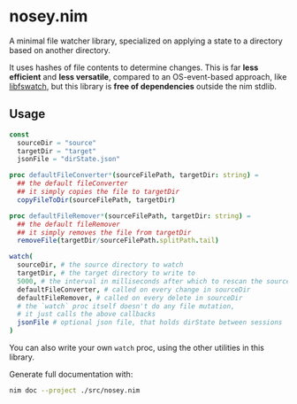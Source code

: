 # nosey.nim
A minimal file watcher library,
specialized on applying a state to a directory based on another directory.

It uses hashes of file contents to determine changes.
This is far **less efficient** and **less versatile**,
compared to an OS-event-based approach, 
like [libfswatch](https://github.com/paul-nameless/nim-fswatch),
but this library is **free of dependencies** outside the nim stdlib.

## Usage
```nim
const
  sourceDir = "source"
  targetDir = "target"
  jsonFile = "dirState.json"

proc defaultFileConverter*(sourceFilePath, targetDir: string) =
  ## the default fileConverter
  ## it simply copies the file to targetDir
  copyFileToDir(sourceFilePath, targetDir)

proc defaultFileRemover*(sourceFilePath, targetDir: string) =
  ## the default fileRemover
  ## it simply removes the file from targetDir
  removeFile(targetDir/sourceFilePath.splitPath.tail)

watch(
  sourceDir, # the source directory to watch
  targetDir, # the target directory to write to
  5000, # the interval in milliseconds after which to rescan the sourceDir
  defaultFileConverter, # called on every change in sourceDir
  defaultFileRemover, # called on every delete in sourceDir
  # the `watch` proc itself doesn't do any file mutation,
  # it just calls the above callbacks
  jsonFile # optional json file, that holds dirState between sessions
)
```

You can also write your own `watch` proc,
using the other utilities in this library.

Generate full documentation with:
```sh
nim doc --project ./src/nosey.nim
```

